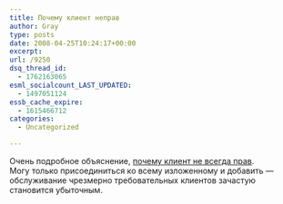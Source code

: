 ```yaml
---
title: Почему клиент неправ
author: Gray
type: posts
date: 2008-04-25T10:24:17+00:00
excerpt:
url: /9250
dsq_thread_id:
  - 1762163065
esml_socialcount_LAST_UPDATED:
  - 1497051124
essb_cache_expire:
  - 1615466712
categories:
  - Uncategorized

---
```








Очень подробное объяснение, <a href="http://blog.management.com.ua/index.php?itemid=544" target="_blank">почему клиент не всегда прав</a>.  
Могу только присоединиться ко всему изложенному и добавить &#8212; обслуживание чрезмерно требовательных клиентов зачастую становится убыточным.